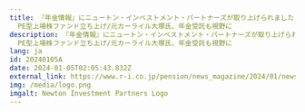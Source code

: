 ```yaml
---
title: 『年金情報』にニュートン・インベストメント・パートナーズが取り上げられました – [運用会社]
  PE型上場株ファンド立ち上げ/元カーライル大塚氏、年金受託も視野に
description: 『年金情報』にニュートン・インベストメント・パートナーズが取り上げられました – [運用会社]
  PE型上場株ファンド立ち上げ/元カーライル大塚氏、年金受託も視野に
lang: ja
id: 20240105A
date: 2024-01-05T02:05:43.832Z
external_link: https://www.r-i.co.jp/pension/news_magazine/2024/01/news_magazine_20240105_27_28.html
img: /media/logo.png
imgalt: Newton Investment Partners Logo
---
```

